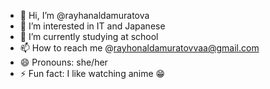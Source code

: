 - 👋 Hi, I’m @rayhanaldamuratova
- 👀 I’m interested in IT and Japanese
- 🌱 I’m currently studying at school
- 📫 How to reach me @rayhonaldamuratovvaa@gmail.com
- 😄 Pronouns: she/her
- ⚡ Fun fact: I like watching anime 😁

<!---
rayhanaldamuratova/rayhanaldamuratova is a ✨ special ✨ repository because its `README.md` (this file) appears on your GitHub profile.
You can click the Preview link to take a look at your changes.
--->
